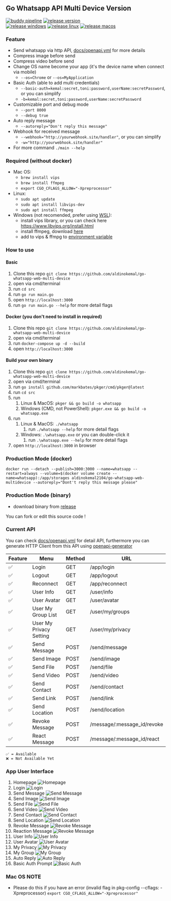 ## Go Whatsapp API Multi Device Version

[![buddy pipeline](https://app.buddy.works/aldinokemal/go-whatsapp-web-multidevice/pipelines/pipeline/423077/badge.svg?token=a951a4546fe3f54079e678cc9d0eea12069fbdc21f8ed5ea22e1e95c4f63215f "buddy pipeline")](https://app.buddy.works/aldinokemal/go-whatsapp-web-multidevice/pipelines/pipeline/423077)
[![release version](https://img.shields.io/github/v/release/aldinokemal/go-whatsapp-web-multidevice "release version")](https://github.com/aldinokemal/go-whatsapp-web-multidevice/releases)
<br>
[![release windows](https://github.com/aldinokemal/go-whatsapp-web-multidevice/actions/workflows/deploy-windows.yml/badge.svg "release windows")](https://github.com/aldinokemal/go-whatsapp-web-multidevice/actions/workflows/deploy-windows.yml)
[![release linux](https://github.com/aldinokemal/go-whatsapp-web-multidevice/actions/workflows/deploy-linux.yml/badge.svg "release linux")](https://github.com/aldinokemal/go-whatsapp-web-multidevice/actions/workflows/deploy-linux.yml)
[![release macos](https://github.com/aldinokemal/go-whatsapp-web-multidevice/actions/workflows/deploy-mac.yml/badge.svg "release macos")](https://github.com/aldinokemal/go-whatsapp-web-multidevice/actions/workflows/deploy-mac.yml)

### Feature

- Send whatsapp via http API, [docs/openapi.yml](./docs/openapi.yaml) for more details
- Compress image before send
- Compress video before send
- Change OS name become your app (it's the device name when connect via mobile)
    - `--os=Chrome` or `--os=MyApplication`
- Basic Auth (able to add multi credentials)
    - `--basic-auth=kemal:secret,toni:password,userName:secretPassword`, or you can simplify
    - `-b=kemal:secret,toni:password,userName:secretPassword`
- Customizable port and debug mode
    - `--port 8000`
    - `--debug true`
- Auto reply message
    - `--autoreply="Don't reply this message"`
- Webhook for received message
    - `--webhook="http://yourwebhook.site/handler"`, or you can simplify
    - `-w="http://yourwebhook.site/handler"`
- For more command `./main --help`

### Required (without docker)

- Mac OS:
    - `brew install vips`
    - `brew install ffmpeg`
    - `export CGO_CFLAGS_ALLOW="-Xpreprocessor"`
- Linux:
    - `sudo apt update`
    - `sudo apt install libvips-dev`
    - `sudo apt install ffmpeg`
- Windows (not recomended, prefer using [WSL](https://docs.microsoft.com/en-us/windows/wsl/install)):
    - install vips library, or you can check here https://www.libvips.org/install.html
    - install ffmpeg, download [here](https://www.ffmpeg.org/download.html#build-windows)
    - add to vips & ffmpg to [environment variable](https://www.google.com/search?q=windows+add+to+environment+path)

### How to use

#### Basic

1. Clone this repo `git clone https://github.com/aldinokemal/go-whatsapp-web-multi-device`
2. open via cmd/terminal
3. run `cd src`
4. run `go run main.go`
5. open `http://localhost:3000`
6. run `go run main.go --help` for more detail flags

#### Docker (you don't need to install in required)

1. Clone this repo `git clone https://github.com/aldinokemal/go-whatsapp-web-multi-device`
2. open via cmd/terminal
3. run `docker-compose up -d --build`
4. open `http://localhost:3000`

#### Build your own binary

1. Clone this repo `git clone https://github.com/aldinokemal/go-whatsapp-web-multi-device`
2. open via cmd/terminal
3. run `go install github.com/markbates/pkger/cmd/pkger@latest`
4. run `cd src`
5. run
    1. Linux & MacOS: `pkger && go build -o whatsapp`
    2. Windows (CMD, not PowerShell): `pkger.exe && go build -o whatsapp.exe`
6. run
    1. Linux & MacOS: `./whatsapp`
        1. run `./whatsapp --help` for more detail flags
    2. Windows: `.\whatsapp.exe` or you can double-click it
        1. run `.\whatsapp.exe --help` for more detail flags
7. open `http://localhost:3000` in browser

### Production Mode (docker)
```
docker run --detach --publish=3000:3000 --name=whatsapp --restart=always --volume=$(docker volume create --name=whatsapp):/app/storages aldinokemal2104/go-whatsapp-web-multidevice --autoreply="Dont't reply this message please"
```

### Production Mode (binary)

- download binary from [release](https://github.com/aldinokemal/go-whatsapp-web-multidevice/releases)

You can fork or edit this source code !

### Current API

You can check [docs/openapi.yml](./docs/openapi.yaml) for detail API, furthermore you can generate HTTP Client from this
API using [openapi-generator](https://openapi-generator.tech/#try)

| Feature | Menu                    | Method | URL                         | 
|---------|-------------------------|--------|-----------------------------|
| ✅       | Login                   | GET    | /app/login                  |
| ✅       | Logout                  | GET    | /app/logout                 |  
| ✅       | Reconnect               | GET    | /app/reconnect              | 
| ✅       | User Info               | GET    | /user/info                  |
| ✅       | User Avatar             | GET    | /user/avatar                |
| ✅       | User My Group List      | GET    | /user/my/groups             |
| ✅       | User My Privacy Setting | GET    | /user/my/privacy            |
| ✅       | Send Message            | POST   | /send/message               |
| ✅       | Send Image              | POST   | /send/image                 | 
| ✅       | Send File               | POST   | /send/file                  | 
| ✅       | Send Video              | POST   | /send/video                 | 
| ✅       | Send Contact            | POST   | /send/contact               |
| ✅       | Send Link               | POST   | /send/link                  |
| ✅       | Send Location           | POST   | /send/location              |
| ✅       | Revoke Message          | POST   | /message/:message_id/revoke |
| ✅       | React Message           | POST   | /message/:message_id/react  |

```
✅ = Available
❌ = Not Available Yet
```

### App User Interface

1. Homepage ![Homepage](https://i.ibb.co/Gn32yhJ/homepage.png)
2. Login ![Login](https://i.ibb.co/jkcB15R/login.png)
3. Send Message ![Send Message](https://i.ibb.co/rc3NXMX/send-message.png)
4. Send Image ![Send Image](https://i.ibb.co/BcFL3SD/send-image.png)
5. Send File ![Send File](https://i.ibb.co/f4yxjpp/send-file.png)
6. Send Video ![Send Video](https://i.ibb.co/PrD3P51/send-video.png)
7. Send Contact ![Send Contact](https://i.ibb.co/4810H7N/send-contact.png)
8. Send Location ![Send Location](https://i.ibb.co/TWsy09G/send-location.png)
9. Revoke Message ![Revoke Message](https://i.ibb.co/yswhvQY/revoke.png?)
10. Reaction Message ![Revoke Message](https://i.ibb.co/BfHgSHG/react-message.png)
11. User Info ![User Info](https://i.ibb.co/3zjX6Cz/user-info.png)
12. User Avatar ![User Avatar](https://i.ibb.co/ZmJZ4ZW/search-avatar.png)
13. My Privacy ![My Privacy](https://i.ibb.co/Cw1sMQz/my-privacy.png)
14. My Group ![My Group](https://i.ibb.co/B6rW8Sh/list-group.png)
15. Auto Reply ![Auto Reply](https://i.ibb.co/D4rTytX/IMG-20220517-162500.jpg)
16. Basic Auth Prompt ![Basic Auth](https://i.ibb.co/PDjQ92W/Screenshot-2022-11-06-at-14-06-29.png)

### Mac OS NOTE

- Please do this if you have an error (invalid flag in pkg-config --cflags: -Xpreprocessor)
  `export CGO_CFLAGS_ALLOW="-Xpreprocessor"`

